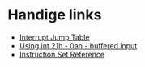 # Handige links

* [Interrupt Jump Table](http://www.ctyme.com/intr/int.htm)
* [Using int 21h - 0ah - buffered input](http://www.frontiernet.net/~fys/kbbuffio.htm)
* [Instruction Set Reference](http://faydoc.tripod.com/cpu/index.htm)
